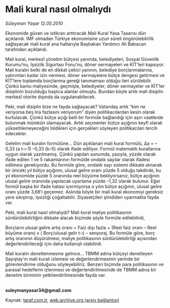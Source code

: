 # Mali kural nasıl olmalıydı

*Süleyman Yaşar 12.05.2010*

<div class="yazi"><p>Ekonomide güven ve istikrarı arttıracak Mali Kural Yasa Tasarısı dün açıklandı. IMF olmadan Türkiye ekonomisine uzun süreli öngörülebilirlik sağlayacak mali kural ana hatlarıyla Başbakan Yardımcı Ali Babacan tarafından açıklandı.</p>
<p>Mali kural, merkezî yönetim bütçesi yanında, belediyeleri, Sosyal Güvenlik Kurumu’nu, İşsizlik Sigortası Fonu’nu, döner sermayeleri ve KİT’leri kapsıyor. Mali kuralın belki de en dikkat çekici yanının, belediye borçlanmalarına, yatırımları kadar izin vermesi, döner sermayelere bütçe dengesi getirmesi ve KİT’lere toplamda borçlanma gereği tanımaması olduğu ileri sürülebilir. Çünkü kamu maliyesinde, geçmişte, belediyeler, döner sermayeler ve KİT’ler disiplinin bozulduğu başlıca alanlar olmuştu. Bundan böyle artık mali disiplin merkezî otorite dışında da uygulanabilecek.</p>
<p>Peki, mali disiplin bize ne fayda sağlayacak? Vatandaş artık “kim ne veriyorsa beş lira fazlasını veriyorum” diyen politikacılardan kesin olarak kurtulacak. Çünkü bütçe açığı belli bir formüle bağlandığı için aşırı vaatlerde bulunmak mümkün olamayacak. Artık seçmenler bütçe açığının keyfî olarak yükseltilemeyeceğini bildikleri için gerçekleri söyleyen politikacıları tercih edecekler.</p>
<p>Gelelim mali kuralın formülüne... Dün açıklanan mali kural formülü, Δa = –0,33 (a t-ı-1) –0,33 (b-5) olarak ifade ediliyor. Formül matematik kurallarına uygun olarak yazılmamış. Çünkü yapılan sunumda, yazıyla, yüzde olarak ifade edilen 1 ve 5 rakamlarının formülde ondalık sayılar olarak ifadesi edilmesi gerekiyordu. Bu formüle göre, ondalık sayı sistemi dikkate alınarak bir önceki yıl bütçe açığının, ulusal gelire oranı yüzde 5 olduğu takdirde, bu yıl ekonomide yüzde 5 oranında reel büyüme bekliyorsanız, bütçe açığının ulusal gelire oranında yapılacak uyarlama yüzde –1,32 olarak bulunur. Eğer formül başka bir ifade hatası içermiyorsa o yılın bütçe açığının, ulusal gelire oranı yüzde 3,68’i geçemez. Aslında böyle bir mali kural ekonomiyi gereksiz yere sıkıştırıp, işsizliği çoğaltabilir. Siyasetçileri şimdiden uyarmakta fayda var.</p>
<p>Peki, mali kural nasıl olmalıydı? Mali kural maliye politikasının sürdürülebilirliğini dikkate alacak biçimde şöyle formüle edilebilirdi,</p>
<p>Borçların ulusal gelire artış oranı = Faiz dışı fazla + (Reel faiz oranı – Reel büyüme oranı) x ( Borç/ulusal gelir t-ı) – senyoraj. Bu formüle göre, borç artış oranının düşürülmesi, maliye politikasının sürdürülebilirliği açısından değerlendirileceği için daha kullanışlı olabilirdi. </p>
<p>Mali kuralın denetlenmesine gelince... TBMM adına bütçeyi denetleyen Sayıştay’ın mali kuralı izlemesi ve değerlendirmesinin yerinde bir görevlendirme olduğunu söyleyebiliriz. Benzeri biçimde para politikasının ve parasal hedeflerin izlenmesi ve değerlendirilmesinde de TBMM adına bir denetim biriminin yetkilendirilmesinde fayda var.</p>
<p><b><br/>suleymanyasar34@gmail.com</b></p></div>

Kaynak: [taraf.com.tr](http://www.taraf.com.tr:80/suleyman-yasar/makale-mali-kural-nasil-olmaliydi.htm), [web.archive.org (arşiv bağlantısı)](http://web.archive.org/web/20100514173328/http://www.taraf.com.tr:80/suleyman-yasar/makale-mali-kural-nasil-olmaliydi.htm)
